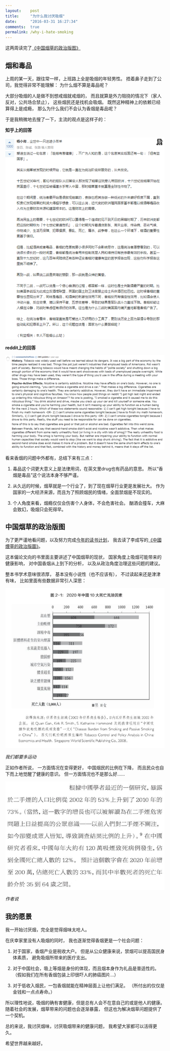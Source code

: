 ```yaml
---
layout:    post
title:     "为什么我讨厌吸烟"
date:      "2016-03-31 16:27:34"
comments:  true
permalink: /why-i-hate-smoking
---
```


这两周读完了[《中国烟草的政治版图》][chinese-cigarette]

<!--MORE-->

## 烟和毒品

上周的某一天，跟往常一样，上班路上全是吸烟的年轻男性。
捂着鼻子走到了公司，我觉得非常不能理解：
为什么烟不算是毒品呢？

大部分吸烟的人是做不到想戒烟就戒烟的，
而且就算是外力阻挠的情况下（家人反对，公共场合禁止），
这些烟民还是找机会吸烟。
既然这种精神上的依赖已经算得上是成瘾，
那么为什么我们不会认为香烟是毒品呢？

于是我稍微地去搜了一下，主流的观点是这样子的：

**知乎上的回答**

![zhihu][smoking-zhihu]

**reddit上的回答**

![reddit][smoking-reddit]

看来香烟的问题中外都有，总结下来有三点：

1. 毒品这个词更大意义上是法律用词，在英文里drug也有药品的意思。
所以“香烟是毒品”这个说法本身不够严谨。

2. 从久远的时候，烟草就是一个行业了，到了现在烟草行业更是发展壮大。
作为国家的一大经济来源，而且为了照顾烟民的情绪，全面禁烟是不现实的。

3. 个人角度来看，烟瘾仅仅会伤害个人身体，不会危害社会。
酗酒会撞车，大麻会致幻，吸烟只会死得早。


## 中国烟草的政治版图

为了更严谨地看问题，以及努力完成[今年的读书计划][reading-plan]，
我去读了李成写的[《中國煙草的政治版圖》][chinese-cigarette]。

这本偏论文向的书里面主要讲述了中国烟草的现状，
国家角度上吸烟可能带来的健康影响，
对中国香烟从上到下的分析，
以及从政治角度治理这些问题的建议。

整本书学术意味很浓厚，
基本没有小说性（也不应该有），
不过读起来还是津津有味，
比如里面有些数据非常引人深思：

![smoke to death][death]

*我们都要多运动*

正如作者所说，
一方面情况在变得更好，
中国烟民的比例在下降，
而且民众也自下而上地觉醒了健康的意识。
但一方面情况也不是那么好……

![bad][bad]

*作者说*


## 我的愿景

我一开始讨厌烟，完全是觉得烟味太呛人。

在庆幸家里没有人吸烟的同时，
我也逐渐觉得香烟更是一个社会问题：

1. 对于国家，香烟产业是税收大户。
但是从公众健康来说，禁烟可以提高国民身体素质，
避免吸烟所带来的医疗支出。

2. 对于中国社会，吸上等烟是身份的体现，而且烟本身作为礼品是普适性的。
（假如我们在所有香烟包装上印很吓人的肺癌图片…）

3. 对于低收入烟民，一包香烟就能在精神层面上让他们满足。
（所付出的仅仅是金钱和一点点寿命。）

所以理性地说，吸烟的确有害健康，但是总有人会不在意自己的或是他人的健康。
随着社会的发展，烟草带来的问题也会逐渐暴露，
但这也为解决烟草问题提供了一个契机。

总的来说，我讨厌烟味，讨厌吸烟带来的健康问题，
我希望大家都可以活得更久。

希望世界越来越好。


[chinese-cigarette]: http://www.pubu.com.tw/ebook/-%E4%B8%AD%E5%9C%8B%E7%85%99%E8%8D%89%E7%9A%84%E6%94%BF%E6%B2%BB%E7%89%88%E5%9C%96-23518
[smoking-zhihu]: /assets/smoking_zhihu.jpg
[smoking-reddit]: /assets/smoking_reddit.jpg
[reading-plan]: /my-reading-list-2016
[death]: /assets/smoke_to_death.jpg
[bad]: /assets/smoking_bad.jpg
